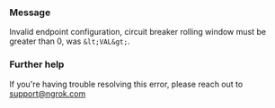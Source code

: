 
### Message
Invalid endpoint configuration, circuit breaker rolling window must be greater than 0, was `&lt;VAL&gt;`.

### Further help
If you're having trouble resolving this error, please reach out to [support@ngrok.com](mailto:support@ngrok.com?subject=Help%20with%20ERR_NGROK_1617)

